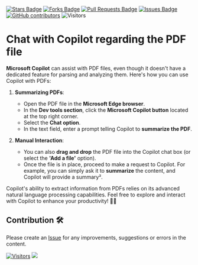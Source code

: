 <a href="https://github.com/drshahizan/Generative-AI-Playground/stargazers"><img src="https://img.shields.io/github/stars/drshahizan/Generative-AI-Playground" alt="Stars Badge"/></a>
<a href="https://github.com/drshahizan/Generative-AI-Playground/network/members"><img src="https://img.shields.io/github/forks/drshahizan/Generative-AI-Playground" alt="Forks Badge"/></a>
<a href="https://github.com/drshahizan/Generative-AI-Playground/pulls"><img src="https://img.shields.io/github/issues-pr/drshahizan/Generative-AI-Playground" alt="Pull Requests Badge"/></a>
<a href="https://github.com/drshahizan/Generative-AI-Playground"><img src="https://img.shields.io/github/issues/drshahizan/Generative-AI-Playground" alt="Issues Badge"/></a>
<a href="https://github.com/drshahizan/Generative-AI-Playground/graphs/contributors"><img alt="GitHub contributors" src="https://img.shields.io/github/contributors/drshahizan/Generative-AI-Playground?color=2b9348"></a>
![Visitors](https://api.visitorbadge.io/api/visitors?path=https%3A%2F%2Fgithub.com%2Fdrshahizan%2Generative-AI-Playground&labelColor=%23d9e3f0&countColor=%23697689&style=flat)

# Chat with Copilot regarding the PDF file
**Microsoft Copilot** can assist with PDF files, even though it doesn't have a dedicated feature for parsing and analyzing them. Here's how you can use Copilot with PDFs:

1. **Summarizing PDFs**:
   - Open the PDF file in the **Microsoft Edge browser**.
   - In the **Dev tools section**, click the **Microsoft Copilot button** located at the top right corner.
   - Select the **Chat option**.
   - In the text field, enter a prompt telling Copilot to **summarize the PDF**.

2. **Manual Interaction**:
   - You can also **drag and drop** the PDF file into the Copilot chat box (or select the **'Add a file'** option).
   - Once the file is in place, proceed to make a request to Copilot. For example, you can simply ask it to **summarize** the content, and Copilot will provide a summary².

Copilot's ability to extract information from PDFs relies on its advanced natural language processing capabilities. Feel free to explore and interact with Copilot to enhance your productivity! 🚀📄

## Contribution 🛠️
Please create an [Issue](https://github.com/drshahizan/Generative-AI-Playground/issues) for any improvements, suggestions or errors in the content.

[![Visitors](https://api.visitorbadge.io/api/visitors?path=https%3A%2F%2Fgithub.com%2Fdrshahizan&labelColor=%23697689&countColor=%23555555&style=plastic)](https://visitorbadge.io/status?path=https%3A%2F%2Fgithub.com%2Fdrshahizan)
![](https://hit.yhype.me/github/profile?user_id=81284918)

